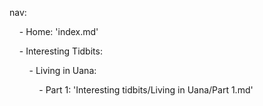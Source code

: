 

nav:

    - Home: 'index.md'

    - Interesting Tidbits: 

        - Living in Uana: 

            - Part 1: 'Interesting tidbits/Living in Uana/Part 1.md'
